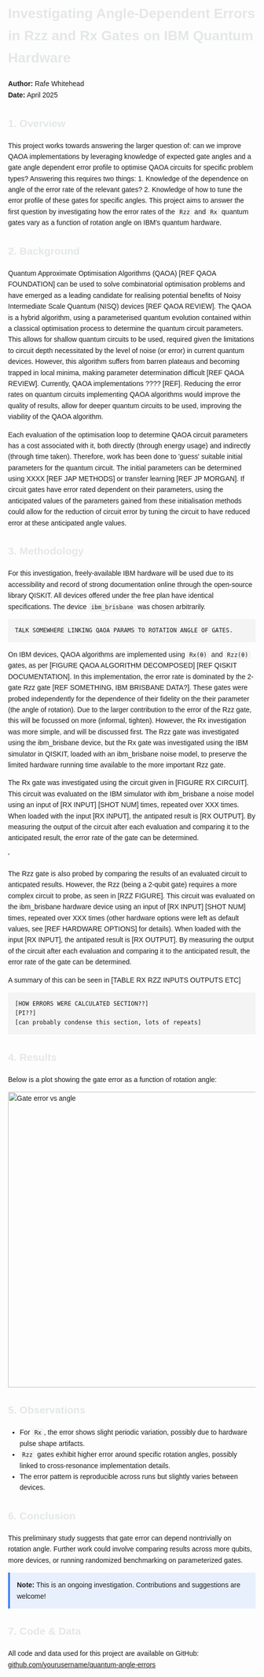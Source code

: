 <!DOCTYPE html>
<html lang="en">
<head>
  <meta charset="UTF-8" />
  <meta name="viewport" content="width=device-width, initial-scale=1.0" />
  <title>Angle Dependence of Rzz and Rx Gate Errors on IBM Quantum Hardware</title>
  <style>
    body { font-family: sans-serif; margin: 2rem; line-height: 1.6; }
    h1, h2 { color:rgb(228, 231, 232); }
    code { background: #f4f4f4; padding: 2px 5px; border-radius: 4px; }
    pre { background: #f4f4f4; padding: 1em; overflow-x: auto; }
    .note { background: #e8f0fe; padding: 1em; border-left: 4px solid #4285f4; margin: 1em 0; }
  </style>
</head>
<body>

  <h1>Investigating Angle-Dependent Errors in Rzz and Rx Gates on IBM Quantum Hardware</h1>

  <p><strong>Author:</strong> Rafe Whitehead <br />
  <strong>Date:</strong> April 2025</p>

  <h2>1. Overview</h2>
  <p>
    This project works towards answering the larger question of: can we improve QAOA implementations by leveraging knowledge of expected gate angles and a gate angle dependent error profile to optimise QAOA circuits for specific problem types? Answering this requires two things: 
    1. Knowledge of the dependence on angle of the error rate of the relevant gates?
    2. Knowledge of how to tune the error profile of these gates for specific angles. 
    This project aims to answer the first question by investigating how the error rates of the <code>Rzz</code> and <code>Rx</code> quantum gates vary as a function of rotation angle on IBM's quantum hardware.
  </p>

  <h2>2. Background</h2>
  <p>
    Quantum Approximate Optimisation Algorithms (QAOA) [REF QAOA FOUNDATION] can be used to solve combinatorial optimisation problems and have emerged as a leading candidate for realising potential benefits of Noisy Intermediate Scale Quantum (NISQ) devices [REF QAOA REVIEW]. The QAOA is a hybrid algorithm, using a parameterised quantum evolution contained within a classical optimisation process to determine the quantum circuit parameters. This allows for shallow quantum circuits to be used, required given the limitations to circuit depth necessitated by the level of noise (or error) in current quantum devices. However, this algorithm suffers from barren plateaus and becoming trapped in local minima, making parameter determination difficult [REF QAOA REVIEW]. Currently, QAOA implementations ???? [REF]. Reducing the error rates on quantum circuits implementing QAOA algorithms would improve the quality of results, allow for deeper quantum circuits to be used, improving the viability of the QAOA algorithm.
</p>
<p>
    Each evaluation of the optimisation loop to determine QAOA circuit parameters has a cost associated with it, both directly (through energy usage) and indirectly (through time taken). Therefore, work has been done to 'guess' suitable initial parameters for the quantum circuit. The initial parameters can be determined using XXXX [REF JAP METHODS] or transfer learning [REF JP MORGAN]. If circuit gates have error rated dependent on their parameters, using the anticipated values of the parameters gained from these initialisation methods could allow for the reduction of circuit error by tuning the circuit to have reduced error at these anticipated angle values.

  </p>

  <h2>3. Methodology</h2>
  <p>
    For this investigation, freely-available IBM hardware will be used due to its accessibility and record of strong documentation online through the open-source library QISKIT. All devices offered under the free plan have identical specifications. The device <code>ibm_brisbane</code> was chosen arbitrarily.

    TALK SOMEWHERE LINKING QAOA PARAMS TO ROTATION ANGLE OF GATES.

</p>
<p>
    On IBM devices, QAOA algorithms are implemented using <code>Rx(θ)</code> and <code>Rzz(θ)</code> gates, as per [FIGURE QAOA ALGORITHM DECOMPOSED] [REF QISKIT DOCUMENTATION]. In this implementation, the error rate is dominated by the 2-gate Rzz gate [REF SOMETHING, IBM BRISBANE DATA?]. These gates were probed independently for the dependence of their fidelity on the their parameter (the angle of rotation). Due to the larger contribution to the error of the Rzz gate, this will be focussed on more (informal, tighten). However, the Rx investigation was more simple, and will be discussed first. The Rzz gate was investigated using the ibm_brisbane device, but the Rx gate was investigated using the IBM simulator in QISKIT, loaded with an ibm_brisbane noise model, to preserve the limited hardware running time available to the more important Rzz gate.
</p>
<p>
    The Rx gate was investigated using the circuit given in [FIGURE RX CIRCUIT]. This circuit was evaluated on the IBM simulator with ibm_brisbane a noise model using an input of [RX INPUT] [SHOT NUM] times, repeated over XXX times. When loaded with the input [RX INPUT], the antipated result is [RX OUTPUT]. By measuring the output of the circuit after each evaluation and comparing it to the anticipated result, the error rate of the gate can be determined.
</p>'
<p>
    The Rzz gate is also probed by comparing the results of an evaluated circuit to anticpated results. However, the Rzz (being a 2-qubit gate) requires a more complex circuit to probe, as seen in [RZZ FIGURE]. This circuit was evaluated on the ibm_brisbane hardware device using an input of [RX INPUT] [SHOT NUM] times, repeated over XXX times (other hardware options were left as default values, see [REF HARDWARE OPTIONS] for details). When loaded with the input [RX INPUT], the antipated result is [RX OUTPUT]. By measuring the output of the circuit after each evaluation and comparing it to the anticipated result, the error rate of the gate can be determined.
</p>
<p>
    A summary of this can be seen in [TABLE RX RZZ INPUTS OUTPUTS ETC]

    [HOW ERRORS WERE CALCULATED SECTION??]
    [PI??]
    [can probably condense this section, lots of repeats]

  </p>

  <h2>4. Results</h2>
  <p>
    Below is a plot showing the gate error as a function of rotation angle:
  </p>
  <img src="rzz_rx_error_plot.png" alt="Gate error vs angle" width="600" />

  <h2>5. Observations</h2>
  <ul>
    <li>For <code>Rx</code>, the error shows slight periodic variation, possibly due to hardware pulse shape artifacts.</li>
    <li><code>Rzz</code> gates exhibit higher error around specific rotation angles, possibly linked to cross-resonance implementation details.</li>
    <li>The error pattern is reproducible across runs but slightly varies between devices.</li>
  </ul>

  <h2>6. Conclusion</h2>
  <p>
    This preliminary study suggests that gate error can depend nontrivially on rotation angle. Further work could involve comparing results across more qubits, more devices, or running randomized benchmarking on parameterized gates.
  </p>

  <div class="note">
    <strong>Note:</strong> This is an ongoing investigation. Contributions and suggestions are welcome!
  </div>

  <h2>7. Code & Data</h2>
  <p>
    All code and data used for this project are available on GitHub:
    <a href="https://github.com/yourusername/quantum-angle-errors" target="_blank">github.com/yourusername/quantum-angle-errors</a>
  </p>

</body>
</html>
